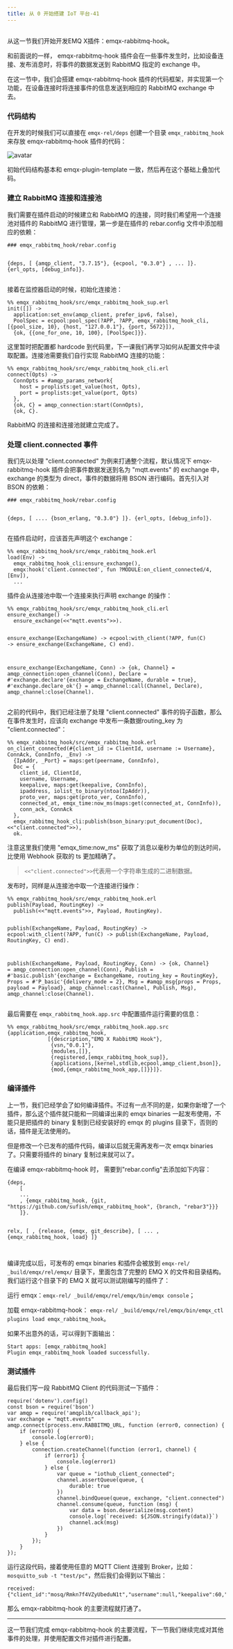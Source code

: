 ```yaml
---
title: 从 0 开始搭建 IoT 平台-41
---
```

<article id="topicContainer" class="column_content"><h2 class="topic_title"></h2><div><p>从这一节我们开始开发EMQ X插件：emqx-rabbitmq-hook。</p>
<p>和前面说的一样， emqx-rabbitmq-hook 插件会在一些事件发生时，比如设备连接、发布消息时，将事件的数据发送到 RabbitMQ 指定的 exchange 中。</p>
<p>在这一节中，我们会搭建 emqx-rabbitmq-hook 插件的代码框架，并实现第一个功能，在设备连接时将连接事件的信息发送到相应的 RabbitMQ exchange 中去。</p>
<h3 id="">代码结构</h3>
<p>在开发的时候我们可以直接在 <code>emqx-rel/deps</code> 创建一个目录 <code>emqx_rabbitmq_hook</code> 来存放 emqx-rabbitmq-hook 插件的代码：</p>
<p><img src="https://images.gitbook.cn/Fq5xaegiJ_lXvCbtHCSXwhKG2uSE" alt="avatar" /></p>
<p>初始代码结构基本和 emqx-plugin-template 一致，然后再在这个基础上叠加代码。</p>
<h3 id="rabbitmq">建立 RabbitMQ 连接和连接池</h3>
<p>我们需要在插件启动的时候建立和 RabbitMQ 的连接，同时我们希望用一个连接池对插件的 RabbitMQ 进行管理，第一步是在插件的 rebar.config 文件中添加相应的依赖：</p>
<pre><code class="erlang language-erlang">### emqx_rabbitmq_hook/rebar.config

{deps, [
    {amqp_client, "3.7.15"}, 
    {ecpool, "0.3.0"} ,
   ...
]}.
{erl_opts, [debug_info]}.
</code></pre>
<p>接着在监控器启动的时候，初始化连接池：</p>
<pre><code class="erlang language-erlang">%% emqx_rabbitmq_hook/src/emqx_rabbitmq_hook_sup.erl
init([]) -&gt;
  application:set_env(amqp_client, prefer_ipv6, false),
  PoolSpec = ecpool:pool_spec(?APP, ?APP, emqx_rabbitmq_hook_cli, [{pool_size, 10}, {host, "127.0.0.1"}, {port, 5672}]),
  {ok, {{one_for_one, 10, 100}, [PoolSpec]}}.
</code></pre>
<p>这里暂时把配置都 hardcode 到代码里，下一课我们再学习如何从配置文件中读取配置。连接池需要我们自行实现 RabbitMQ 连接的功能：</p>
<pre><code class="erlang language-erlang">%% emqx_rabbitmq_hook/src/emqx_rabbitmq_hook_cli.erl
connect(Opts) -&gt;
  ConnOpts = #amqp_params_network{
    host = proplists:get_value(host, Opts),
    port = proplists:get_value(port, Opts)
  },
  {ok, C} = amqp_connection:start(ConnOpts),
  {ok, C}.
</code></pre>
<p>RabbitMQ 的连接和连接池就建立完成了。</p>
<h3 id="clientconnected">处理 client.connected 事件</h3>
<p>我们先以处理 "client.connected" 为例来打通整个流程，默认情况下 emqx-rabbitmq-hook 插件会把事件数据发送到名为 "mqtt.events" 的 exchange 中，exchange 的类型为 direct，事件的数据将用 BSON 进行编码。首先引入对 BSON 的依赖：</p>
<pre><code class="erlang language-erlang">### emqx_rabbitmq_hook/rebar.config

{deps, [
   ....
   {bson_erlang, "0.3.0"}
]}.
{erl_opts, [debug_info]}.
</code></pre>
<p>在插件启动时，应该首先声明这个 exchange：</p>
<pre><code class="erlang language-erlang">%% emqx_rabbitmq_hook/src/emqx_rabbitmq_hook.erl
load(Env) -&gt;
  emqx_rabbitmq_hook_cli:ensure_exchange(),
  emqx:hook('client.connected', fun ?MODULE:on_client_connected/4, [Env]),
  ...
</code></pre>
<p>插件会从连接池中取一个连接来执行声明 exchange 的操作：</p>
<pre><code class="erlang language-erlang">%% emqx_rabbitmq_hook/src/emqx_rabbitmq_hook_cli.erl
ensure_exchange() -&gt;
  ensure_exchange(&lt;&lt;"mqtt.events"&gt;&gt;).

ensure_exchange(ExchangeName) -&gt;
  ecpool:with_client(?APP, fun(C) -&gt; ensure_exchange(ExchangeName, C) end).

ensure_exchange(ExchangeName, Conn) -&gt;
  {ok, Channel} = amqp_connection:open_channel(Conn),
  Declare = #'exchange.declare'{exchange = ExchangeName, durable = true},
  #'exchange.declare_ok'{} = amqp_channel:call(Channel, Declare),
  amqp_channel:close(Channel).
</code></pre>
<p>之前的代码中，我们已经注册了处理 "client.connected" 事件的钩子函数，那么在事件发生时，应该向 exchange 中发布一条数据routing_key 为 "client.connected"：</p>
<pre><code class="erlang language-erlang">%% emqx_rabbitmq_hook/src/emqx_rabbitmq_hook.erl
on_client_connected(#{client_id := ClientId, username := Username}, ConnAck, ConnInfo, _Env) -&gt;
  {IpAddr, _Port} = maps:get(peername, ConnInfo),
  Doc = {
    client_id, ClientId,
    username, Username,
    keepalive, maps:get(keepalive, ConnInfo),
    ipaddress, iolist_to_binary(ntoa(IpAddr)),
    proto_ver, maps:get(proto_ver, ConnInfo),
    connected_at, emqx_time:now_ms(maps:get(connected_at, ConnInfo)),
    conn_ack, ConnAck
  },
  emqx_rabbitmq_hook_cli:publish(bson_binary:put_document(Doc), &lt;&lt;"client.connected"&gt;&gt;),
  ok.
</code></pre>
<p>注意这里我们使用 "emqx_time:now_ms" 获取了消息以毫秒为单位的到达时间，比使用 Webhook 获取的 ts 更加精确了。</p>
<blockquote>
  <p><code>&lt;&lt;"client.connected"&gt;&gt;</code>代表用一个字符串生成的二进制数据。</p>
</blockquote>
<p>发布时，同样是从连接池中取一个连接进行操作：</p>
<pre><code class="erlang language-erlang">%% emqx_rabbitmq_hook/src/emqx_rabbitmq_hook.erl
publish(Payload, RoutingKey) -&gt;
  publish(&lt;&lt;"mqtt.events"&gt;&gt;, Payload, RoutingKey).

publish(ExchangeName, Payload, RoutingKey) -&gt;
  ecpool:with_client(?APP, fun(C) -&gt; publish(ExchangeName, Payload, RoutingKey, C) end).

publish(ExchangeName, Payload, RoutingKey, Conn) -&gt;
  {ok, Channel} = amqp_connection:open_channel(Conn),
  Publish = #'basic.publish'{exchange = ExchangeName, routing_key = RoutingKey},
  Props = #'P_basic'{delivery_mode = 2},
  Msg = #amqp_msg{props = Props, payload = Payload},
  amqp_channel:cast(Channel, Publish, Msg),
  amqp_channel:close(Channel).
</code></pre>
<p>最后需要在 <code>emqx_rabbitmq_hook.app.src</code> 中配置插件运行需要的信息：</p>
<pre><code class="erlang language-erlang">%% emqx_rabbitmq_hook/src/emqx_rabbitmq_hook.app.src
{application,emqx_rabbitmq_hook,
             [{description,"EMQ X RabbitMQ Hook"},
              {vsn,"0.0.1"},
              {modules,[]},
              {registered,[emqx_rabbitmq_hook_sup]},
              {applications,[kernel,stdlib,ecpool,amqp_client,bson]},
              {mod,{emqx_rabbitmq_hook_app,[]}}]}.
</code></pre>
<h3 id="-1">编译插件</h3>
<p>上一节，我们已经学会了如何编译插件。不过有一点不同的是，如果你新增了一个插件，那么这个插件就只能和一同编译出来的 emqx binaries 一起发布使用，不能只是把插件的 binary 复制到已经安装好的 emqx 的 plugins 目录下，否则的话，插件是无法使用的。</p>
<p>但是修改一个已发布的插件代码，编译以后就无需再发布一次 emqx binaries 了。只需要将插件的 binary 复制过来就可以了。</p>
<p>在编译 emqx-rabbitmq-hook 时， 需要到"rebar.config"去添加如下内容：</p>
<pre><code>{deps,
    [
    ...
    , {emqx_rabbitmq_hook, {git, "https://github.com/sufish/emqx_rabbitmq_hook", {branch, "rebar3"}}}
    ]}.

relx,
    [ 
    , {release, {emqx, git_describe},
        [ ...
        , {emqx_rabbitmq_hook, load}
        ]}    
</code></pre>
<p>编译完成以后，可发布的 emqx binaries 和插件会被放到 <code>emqx-rel/ _build/emqx/rel/emqx/</code> 目录下，里面包含了完整的 EMQ X 的文件和目录结构。我们运行这个目录下的 EMQ X 就可以测试刚编写的插件了：</p>
<p>运行 emqx：<code>emqx-rel/ _build/emqx/rel/emqx/bin/emqx console</code>；</p>
<p>加载 emqx-rabbitmq-hook： <code>emqx-rel/ _build/emqx/rel/emqx/bin/emqx_ctl plugins load emqx_rabbitmq_hook</code>。</p>
<p>如果不出意外的话，可以得到下面输出：</p>
<pre><code>Start apps: [emqx_rabbitmq_hook]
Plugin emqx_rabbitmq_hook loaded successfully.
</code></pre>
<h3 id="-2">测试插件</h3>
<p>最后我们写一段 RabbitMQ Client 的代码测试一下插件：</p>
<pre><code class="javascript language-javascript">require('dotenv').config()
const bson = require('bson')
var amqp = require('amqplib/callback_api');
var exchange = "mqtt.events"
amqp.connect(process.env.RABBITMQ_URL, function (error0, connection) {
    if (error0) {
        console.log(error0);
    } else {
        connection.createChannel(function (error1, channel) {
            if (error1) {
                console.log(error1)
            } else {
                var queue = "iothub_client_connected";
                channel.assertQueue(queue, {
                    durable: true
                })
                channel.bindQueue(queue, exchange, "client.connected")
                channel.consume(queue, function (msg) {
                    var data = bson.deserialize(msg.content)
                    console.log(`received: ${JSON.stringify(data)}`)
                    channel.ack(msg)
                })
            }
        });
    }
});
</code></pre>
<p>运行这段代码，接着使用任意的 MQTT Client 连接到 Broker，比如：<code>mosquitto_sub -t "test/pc"</code>，然后我们会得到以下输出：</p>
<pre><code>received: {"client_id":"mosq/Rmkn7f4VZyUbeduN1t","username":null,"keepalive":60,"ipaddress":"127.0.0.1","proto_ver":4,"connected_at":1560250142384,"conn_ack":0}
</code></pre>
<p>那么 emqx-rabbitmq-hook 的主要流程就打通了。</p>
<hr />
<p>这一节我们完成 emqx-rabbitmq-hook 的主要流程，下一节我们继续完成对其他事件的处理，并使用配置文件对插件进行配置。</p></div></article>
